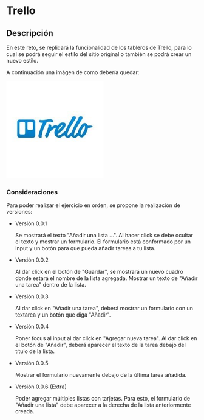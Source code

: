 # Trello

## Descripción

En este reto, se replicará la funcionalidad de los tableros de Trello, para lo cual se podrá seguir el estilo del sitio original o también se podrá crear un nuevo estilo.

A continuación una imágen de como debería quedar:

![Imagen a replicar](assets/imgs/trello.png)

### Consideraciones

Para poder realizar el ejercicio en orden, se propone la realización de versiones:

* Versión 0.0.1

    Se mostrará el texto "Añadir una lista ...".
    Al hacer click se debe ocultar el texto y mostrar un formulario.
    El formulario está conformado por un input y un botón para que pueda añadir tareas a tu lista.

* Versión 0.0.2

    Al dar click en el botón de "Guardar", se mostrará un nuevo cuadro donde estará el nombre de la lista agregada.
    Mostrar un texto de "Añadir una tarea" dentro de la lista.

* Versión 0.0.3

    Al dar click en "Añadir una tarea", deberá mostrar un formulario con un textarea y un botón que diga "Añadir".

* Versión 0.0.4

    Poner focus al input al dar click en "Agregar nueva tarea".
    Al dar click en el botón de "Añadir", deberá aparecer el texto de la tarea debajo del título de la lista.

* Versión 0.0.5

    Mostrar el formulario nuevamente debajo de la última tarea añadida.

* Versión 0.0.6 (Extra)

    Poder agregar múltiples listas con tarjetas. Para esto, el formulario de "Añadir una lista" debe aparecer a la derecha de la lista anteriormente creada.
